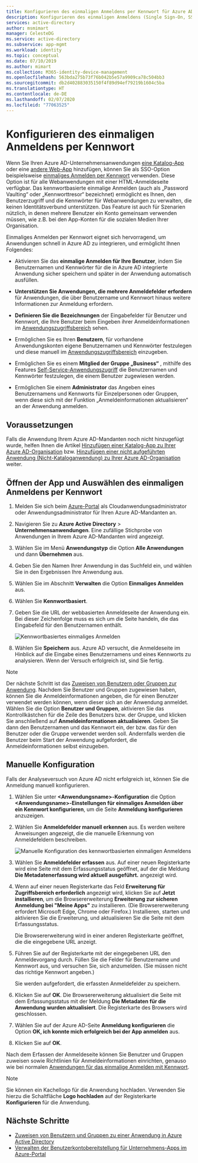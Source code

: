 ```yaml
---
title: Konfigurieren des einmaligen Anmeldens per Kennwort für Azure AD-Apps | Microsoft-Dokumentation
description: Konfigurieren des einmaligen Anmeldens (Single Sign-On, SSO) per Kennwort für Ihre Azure AD-Unternehmensanwendungen auf der Microsoft Identity Platform (Azure AD)
services: active-directory
author: msmimart
manager: CelesteDG
ms.service: active-directory
ms.subservice: app-mgmt
ms.workload: identity
ms.topic: conceptual
ms.date: 07/10/2019
ms.author: mimart
ms.collection: M365-identity-device-management
ms.openlocfilehash: 563bda275b73f76b042b5e57a9909ca78c504bb3
ms.sourcegitcommit: db2d402883035150f4f89d94ef79219b1604c5ba
ms.translationtype: HT
ms.contentlocale: de-DE
ms.lasthandoff: 02/07/2020
ms.locfileid: "77063525"
---
```

# <a name="configure-password-single-sign-on"></a>Konfigurieren des einmaligen Anmeldens per Kennwort

Wenn Sie Ihren Azure AD-Unternehmensanwendungen [eine Katalog-App](add-gallery-app.md) oder eine [andere Web-App](add-non-gallery-app.md) hinzufügen, können Sie als SSO-Option beispielsweise [einmaliges Anmelden per Kennwort](what-is-single-sign-on.md#password-based-sso) verwenden. Diese Option ist für alle Webanwendungen mit einer HTML-Anmeldeseite verfügbar. Das kennwortbasierte einmalige Anmelden (auch als „Password Vaulting“ oder „Kennworttresor“ bezeichnet) ermöglicht es Ihnen, den Benutzerzugriff und die Kennwörter für Webanwendungen zu verwalten, die keinen Identitätsverbund unterstützen. Das Feature ist auch für Szenarien nützlich, in denen mehrere Benutzer ein Konto gemeinsam verwenden müssen, wie z.B. bei den App-Konten für die sozialen Medien Ihrer Organisation. 

Einmaliges Anmelden per Kennwort eignet sich hervorragend, um Anwendungen schnell in Azure AD zu integrieren, und ermöglicht Ihnen Folgendes:

-   Aktivieren Sie das **einmalige Anmelden für Ihre Benutzer**, indem Sie Benutzernamen und Kennwörter für die in Azure AD integrierte Anwendung sicher speichern und später in der Anwendung automatisch ausfüllen.

-   **Unterstützen Sie Anwendungen, die mehrere Anmeldefelder erfordern** für Anwendungen, die über Benutzername und Kennwort hinaus weitere Informationen zur Anmeldung erfordern.

-   **Definieren Sie die Bezeichnungen** der Eingabefelder für Benutzer und Kennwort, die Ihre Benutzer beim Eingeben ihrer Anmeldeinformationen im [Anwendungszugriffsbereich](https://docs.microsoft.com/azure/active-directory/active-directory-saas-access-panel-introduction) sehen.

-   Ermöglichen Sie es Ihren **Benutzern**, für vorhandene Anwendungskonten eigene Benutzernamen und Kennwörter festzulegen und diese manuell im [Anwendungszugriffsbereich](https://docs.microsoft.com/azure/active-directory/active-directory-saas-access-panel-introduction) einzugeben.

-   Ermöglichen Sie es einem **Mitglied der Gruppe „Business“** , mithilfe des Features [Self-Service-Anwendungszugriff](https://docs.microsoft.com/azure/active-directory/active-directory-self-service-application-access) die Benutzernamen und Kennwörter festzulegen, die einem Benutzer zugewiesen werden.

-   Ermöglichen Sie einem **Administrator** das Angeben eines Benutzernamens und Kennworts für Einzelpersonen oder Gruppen, wenn diese sich mit der Funktion „Anmeldeinformationen aktualisieren“ an der Anwendung anmelden. 

## <a name="before-you-begin"></a>Voraussetzungen

Falls die Anwendung Ihrem Azure AD-Mandanten noch nicht hinzugefügt wurde, helfen Ihnen die Artikel [Hinzufügen einer Katalog-App zu Ihrer Azure AD-Organisation](add-gallery-app.md) bzw. [Hinzufügen einer nicht aufgeführten Anwendung (Nicht-Kataloganwendung) zu Ihrer Azure AD-Organisation](add-non-gallery-app.md) weiter.

## <a name="open-the-app-and-select-password-single-sign-on"></a>Öffnen der App und Auswählen des einmaligen Anmeldens per Kennwort

1. Melden Sie sich beim [Azure-Portal](https://portal.azure.com) als Cloudanwendungsadministrator oder Anwendungsadministrator für Ihren Azure AD-Mandanten an.

2. Navigieren Sie zu **Azure Active Directory** > **Unternehmensanwendungen**. Eine zufällige Stichprobe von Anwendungen in Ihrem Azure AD-Mandanten wird angezeigt. 

3. Wählen Sie im Menü **Anwendungstyp** die Option **Alle Anwendungen** und dann **Übernehmen** aus.

4. Geben Sie den Namen Ihrer Anwendung in das Suchfeld ein, und wählen Sie in den Ergebnissen Ihre Anwendung aus.

5. Wählen Sie im Abschnitt **Verwalten** die Option **Einmaliges Anmelden** aus. 

6. Wählen Sie **Kennwortbasiert**.

7. Geben Sie die URL der webbasierten Anmeldeseite der Anwendung ein. Bei dieser Zeichenfolge muss es sich um die Seite handeln, die das Eingabefeld für den Benutzernamen enthält.

   ![Kennwortbasiertes einmaliges Anmelden](./media/configure-single-sign-on-non-gallery-applications/password-based-sso.png)

8. Wählen Sie **Speichern** aus. Azure AD versucht, die Anmeldeseite im Hinblick auf die Eingabe eines Benutzernamens und eines Kennworts zu analysieren. Wenn der Versuch erfolgreich ist, sind Sie fertig. 
 
> [!NOTE]
> Der nächste Schritt ist das [Zuweisen von Benutzern oder Gruppen zur Anwendung](methods-for-assigning-users-and-groups.md). Nachdem Sie Benutzer und Gruppen zugewiesen haben, können Sie die Anmeldeinformationen angeben, die für einen Benutzer verwendet werden können, wenn dieser sich an der Anwendung anmeldet. Wählen Sie die Option **Benutzer und Gruppen**, aktivieren Sie das Kontrollkästchen für die Zeile des Benutzers bzw. der Gruppe, und klicken Sie anschließend auf **Anmeldeinformationen aktualisieren**. Geben Sie dann den Benutzernamen und das Kennwort ein, der bzw. das für den Benutzer oder die Gruppe verwendet werden soll. Andernfalls werden die Benutzer beim Start der Anwendung aufgefordert, die Anmeldeinformationen selbst einzugeben.
 

## <a name="manual-configuration"></a>Manuelle Konfiguration

Falls der Analyseversuch von Azure AD nicht erfolgreich ist, können Sie die Anmeldung manuell konfigurieren.

1. Wählen Sie unter **\<Anwendungsname>-Konfiguration** die Option **\<Anwendungsname>-Einstellungen für einmaliges Anmelden über ein Kennwort konfigurieren**, um die Seite **Anmeldung konfigurieren** anzuzeigen. 

2. Wählen Sie **Anmeldefelder manuell erkennen** aus. Es werden weitere Anweisungen angezeigt, die die manuelle Erkennung von Anmeldefeldern beschreiben.

   ![Manuelle Konfiguration des kennwortbasierten einmaligen Anmeldens](./media/configure-password-single-sign-on/password-configure-sign-on.png)
3. Wählen Sie **Anmeldefelder erfassen** aus. Auf einer neuen Registerkarte wird eine Seite mit dem Erfassungsstatus geöffnet, auf der die Meldung **Die Metadatenerfassung wird aktuell ausgeführt.** angezeigt wird.

4. Wenn auf einer neuen Registerkarte das Feld **Erweiterung für Zugriffsbereich erforderlich** angezeigt wird, klicken Sie auf **Jetzt installieren**, um die Browsererweiterung **Erweiterung zur sicheren Anmeldung bei "Meine Apps"** zu installieren. (Die Browsererweiterung erfordert Microsoft Edge, Chrome oder Firefox.) Installieren, starten und aktivieren Sie die Erweiterung, und aktualisieren Sie die Seite mit dem Erfassungsstatus.

   Die Browsererweiterung wird in einer anderen Registerkarte geöffnet, die die eingegebene URL anzeigt.
5. Führen Sie auf der Registerkarte mit der eingegebenen URL den Anmeldevorgang durch. Füllen Sie die Felder für Benutzername und Kennwort aus, und versuchen Sie, sich anzumelden. (Sie müssen nicht das richtige Kennwort angeben.)

   Sie werden aufgefordert, die erfassten Anmeldefelder zu speichern.
6. Klicken Sie auf **OK**. Die Browsererweiterung aktualisiert die Seite mit dem Erfassungsstatus mit der Meldung **Die Metadaten für die Anwendung wurden aktualisiert**. Die Registerkarte des Browsers wird geschlossen.

7. Wählen Sie auf der Azure AD-Seite **Anmeldung konfigurieren** die Option **OK, ich konnte mich erfolgreich bei der App anmelden** aus.

8. Klicken Sie auf **OK**.

Nach dem Erfassen der Anmeldeseite können Sie Benutzer und Gruppen zuweisen sowie Richtlinien für Anmeldeinformationen einrichten, genauso wie bei normalen [Anwendungen für das einmalige Anmelden mit Kennwort](what-is-single-sign-on.md).

> [!NOTE]
> Sie können ein Kachellogo für die Anwendung hochladen. Verwenden Sie hierzu die Schaltfläche **Logo hochladen** auf der Registerkarte **Konfigurieren** für die Anwendung.

## <a name="next-steps"></a>Nächste Schritte

- [Zuweisen von Benutzern und Gruppen zu einer Anwendung in Azure Active Directory](methods-for-assigning-users-and-groups.md)
- [Verwalten der Benutzerkontobereitstellung für Unternehmens-Apps im Azure-Portal](../app-provisioning/configure-automatic-user-provisioning-portal.md)
